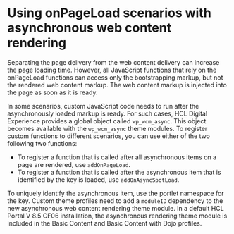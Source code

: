 # Using onPageLoad scenarios with asynchronous web content rendering

Separating the page delivery from the web content delivery can increase the page loading time. However, all JavaScript functions that rely on the onPageLoad functions can access only the bootstrapping markup, but not the rendered web content markup. The web content markup is injected into the page as soon as it is ready.

In some scenarios, custom JavaScript code needs to run after the asynchronously loaded markup is ready. For such cases, HCL Digital Experience provides a global object called `wp_wcm_async`. This object becomes available with the `wp_wcm_async` theme modules. To register custom functions to different scenarios, you can use either of the two following two functions:

-   To register a function that is called after all asynchronous items on a page are rendered, use `addOnPageLoad`.
-   To register a function that is called after the asynchronous item that is identified by the key is loaded, use `addOnAsyncSpotLoad`.

To uniquely identify the asynchronous item, use the portlet namespace for the key. Custom theme profiles need to add a `moduleID` dependency to the new asynchronous web content rendering theme module. In a default HCL Portal V 8.5 CF06 installation, the asynchronous rendering theme module is included in the Basic Content and Basic Content with Dojo profiles.


